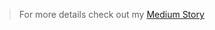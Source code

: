
> For more details check out my [Medium Story](https://medium.com/@onur.polattimur/using-c-project-in-nodejs-app-af44c7c8d70d)
